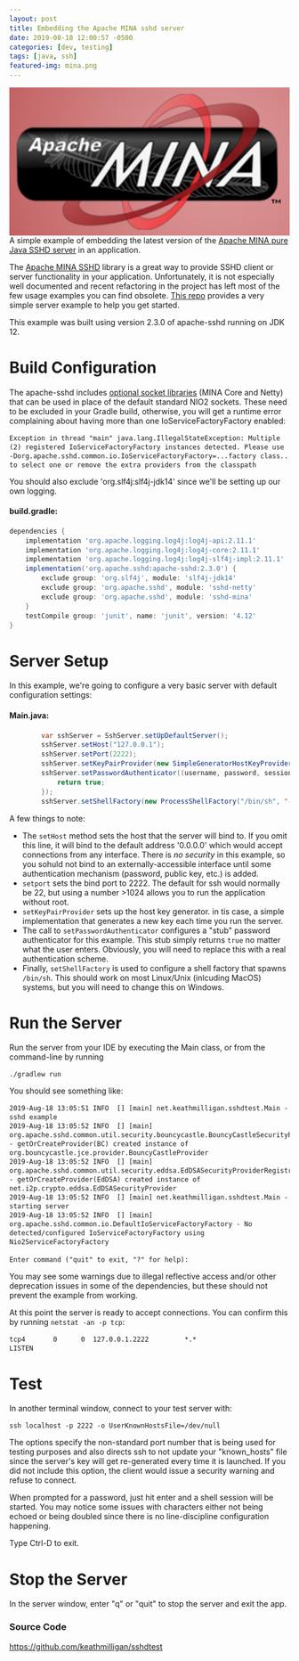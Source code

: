 ```yaml
---
layout: post
title: Embedding the Apache MINA sshd server
date: 2019-08-18 12:00:57 -0500
categories: [dev, testing]
tags: [java, ssh]
featured-img: mina.png
---
```


<img src="/assets/images/mina.png" align="right">A simple example of embedding the latest version of the [Apache MINA pure Java SSHD server](http://mina.apache.org/sshd-project/index.html) in an application.
<!--more-->

The [Apache MINA SSHD](http://mina.apache.org/sshd-project/index.html) library is a great way to provide SSHD client or server functionality in your application. Unfortunately, it is not especially well documented and recent refactoring in the project has left most of the few usage examples you can find obsolete. [This repo](https://github.com/keathmilligan/sshdtest) provides a very simple server example to help you get started.

This example was built using version 2.3.0 of apache-sshd running on JDK 12.

# Build Configuration

The apache-sshd includes [optional socket libraries](https://github.com/apache/mina-sshd/blob/master/docs/dependencies.md#nio2-default-socket-factory-replacements) (MINA Core and Netty) that can be used in place of the default standard NIO2 sockets. These need to be excluded in your Gradle build, otherwise, you will get a runtime error complaining about having more than one IoServiceFactoryFactory enabled:

```
Exception in thread "main" java.lang.IllegalStateException: Multiple (2) registered IoServiceFactoryFactory instances detected. Please use -Dorg.apache.sshd.common.io.IoServiceFactoryFactory=...factory class.. to select one or remove the extra providers from the classpath
```

You should also exclude 'org.slf4j:slf4j-jdk14' since we'll be setting up our own logging.

#### build.gradle:
```groovy
dependencies {
    implementation 'org.apache.logging.log4j:log4j-api:2.11.1'
    implementation 'org.apache.logging.log4j:log4j-core:2.11.1'
    implementation 'org.apache.logging.log4j:log4j-slf4j-impl:2.11.1'
    implementation('org.apache.sshd:apache-sshd:2.3.0') {
        exclude group: 'org.slf4j', module: 'slf4j-jdk14'
        exclude group: 'org.apache.sshd', module: 'sshd-netty'
        exclude group: 'org.apache.sshd', module: 'sshd-mina'
    }
    testCompile group: 'junit', name: 'junit', version: '4.12'
}
```

# Server Setup

In this example, we're going to configure a very basic server with default configuration settings:

#### Main.java:
```java
        var sshServer = SshServer.setUpDefaultServer();
        sshServer.setHost("127.0.0.1");
        sshServer.setPort(2222);
        sshServer.setKeyPairProvider(new SimpleGeneratorHostKeyProvider());
        sshServer.setPasswordAuthenticator((username, password, session) -> {
            return true;
        });
        sshServer.setShellFactory(new ProcessShellFactory("/bin/sh", "-i", "-l"));
```

A few things to note:
* The `setHost` method sets the host that the server will bind to. If you omit this line, it will bind to the default address '0.0.0.0' which would accept connections from any interface. There is _no security_ in this example, so you sohuld not bind to an externally-accessible interface until some authentication mechanism (password, public key, etc.) is added.
* `setport` sets the bind port to 2222. The default for ssh would normally be 22, but using a number >1024 allows you to run the application without root.
* `setKeyPairProvider` sets up the host key generator. in tis case, a simple implementation that generates a new key each time you run the server.
* The call to `setPasswordAuthenticator` configures a "stub" password authenticator for this example. This stub simply returns `true` no matter what the user enters. Obviously, you will need to replace this with a real authentication scheme.
* Finally, `setShellFactory` is used to configure a shell factory that spawns `/bin/sh`. This should work on most Linux/Unix (inlcuding MacOS) systems, but you will need to change this on Windows.

# Run the Server

Run the server from your IDE by executing the Main class, or from the command-line by running

```
./gradlew run
```

You should see something like:

```
2019-Aug-18 13:05:51 INFO  [] [main] net.keathmilligan.sshdtest.Main - sshd example
2019-Aug-18 13:05:52 INFO  [] [main] org.apache.sshd.common.util.security.bouncycastle.BouncyCastleSecurityProviderRegistrar - getOrCreateProvider(BC) created instance of org.bouncycastle.jce.provider.BouncyCastleProvider
2019-Aug-18 13:05:52 INFO  [] [main] org.apache.sshd.common.util.security.eddsa.EdDSASecurityProviderRegistrar - getOrCreateProvider(EdDSA) created instance of net.i2p.crypto.eddsa.EdDSASecurityProvider
2019-Aug-18 13:05:52 INFO  [] [main] net.keathmilligan.sshdtest.Main - starting server
2019-Aug-18 13:05:52 INFO  [] [main] org.apache.sshd.common.io.DefaultIoServiceFactoryFactory - No detected/configured IoServiceFactoryFactory using Nio2ServiceFactoryFactory

Enter command ("quit" to exit, "?" for help):
```

You may see some warnings due to illegal reflective access and/or other deprecation issues in some of the dependencies, but these should not prevent the example from working.

At this point the server is ready to accept connections. You can confirm this by running `netstat -an -p tcp`:

```
tcp4       0      0  127.0.0.1.2222         *.*                    LISTEN
```

# Test

In another terminal window, connect to your test server with:

```
ssh localhost -p 2222 -o UserKnownHostsFile=/dev/null
```

The options specify the non-standard port number that is being used for testing purposes and also directs ssh to not update your "known_hosts" file since the server's key will get re-generated every time it is launched. If you did not include this option, the client would issue a security warning and refuse to connect.

When prompted for a password, just hit enter and a shell session will be started. You may notice some issues with characters either not being echoed or being doubled since there is no line-discipline configuration happening.

Type Ctrl-D to exit.

# Stop the Server

In the server window, enter "q" or "quit" to stop the server and exit the app.

### Source Code

<https://github.com/keathmilligan/sshdtest>
